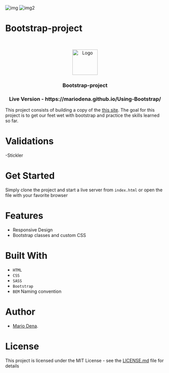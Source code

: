 ![img](https://img.shields.io/github/issues/MarioDena/Responsive-Design)
![img2](https://img.shields.io/github/license/MarioDena/Responsive-Design)

# Bootstrap-project
<br />
<p align="center">
  <a href="https://github.com/MarioDena">
    <img src="https://mariodena.github.io/blog/assets/img/sample/Logo.jpg" alt="Logo" width="80" height="80">
  </a>

  <h3 align="center">
	 Bootstrap-project
  </h3>

  <h3 align="center">
	 Live Version - https://mariodena.github.io/Using-Bootstrap/
  </h3>

  This project consists of building a copy of the [this site](https://www.newsweek.com/).  The goal for this project is to get our feet wet with bootstrap and practice the skills learned so far.

# Validations

-Stickler

# Get Started

Simply clone the project and start a live server from `index.html` or open the file with your favorite browser


# Features

* Responsive Design
* Bootstrap classes and custom CSS


# Built With

* `HTML` 
* `CSS` 
* `SASS` 
* `Bootstrap`
* `BEM` Naming convention


# Author

* [Mario Dena](https://github.com/MarioDena).

# License

This project is licensed under the MIT License - see the [LICENSE.md](LICENSE.md) file for details 
